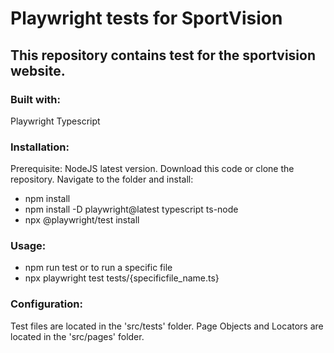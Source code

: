 # Playwright tests for SportVision
## This repository contains test for the sportvision website.
### Built with:
Playwright
Typescript
### Installation:
Prerequisite: NodeJS latest version. 
Download this code or clone the repository.
Navigate to the folder and install:
  - npm install
  - npm install -D playwright@latest typescript ts-node
  - npx @playwright/test install
### Usage:
- npm run test
  or to run a specific file
- npx playwright test tests/{specificfile_name.ts}
### Configuration:
Test files are located in the 'src/tests' folder.
Page Objects and Locators are located in the 'src/pages' folder.


